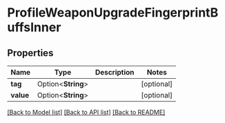 # ProfileWeaponUpgradeFingerprintBuffsInner

## Properties

Name | Type | Description | Notes
------------ | ------------- | ------------- | -------------
**tag** | Option<**String**> |  | [optional]
**value** | Option<**String**> |  | [optional]

[[Back to Model list]](../README.md#documentation-for-models) [[Back to API list]](../README.md#documentation-for-api-endpoints) [[Back to README]](../README.md)


